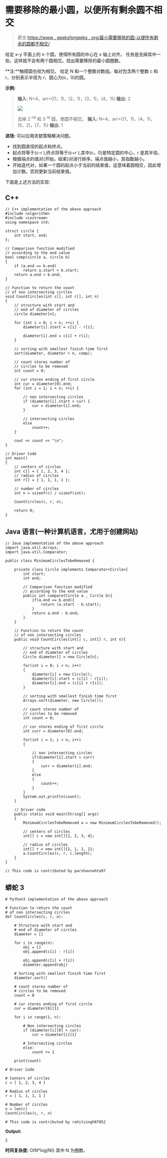 # 需要移除的最小圆，以便所有剩余圆不相交

> 原文:[https://www . geeksforgeeks . org/最小需要移除的圆-以便所有剩余的圆都不相交/](https://www.geeksforgeeks.org/minimum-circles-needed-to-be-removed-so-that-all-remaining-circles-are-non-intersecting/)

给定 x-y 平面上的 n 个圆，使得所有圆的中心在 x 轴上对齐。
任务是去掉其中一些，这样就不会有两个圆相交。找出需要移除的最小圆圈数。

**注:**触摸圆也视为相交。
给定 N 和一个整数对数组。每对包含两个整数 c 和 r，分别表示半径为 r、圆心为(c，0)的圆。

**示例:**

> **输入:** N=4，arr={(1，1)，(2，1)，(3，1)，(4，1)}
> **输出:** 2
> 
> ![](img/075b3ebe8ee566b3738120637d1ec73a.png)
> 
> 去掉 2 <sup>nd</sup> 和 3 <sup>rd</sup> 圆，使圆不相交。
> **输入:** N=4，arr={(1，1)，(4，1)，(5，2)，(7，1)}
> **输出:** 1

**进场:**
可以应用贪婪策略解决问题。

*   找到圆直径的起点和终点。
*   起点将等于(c-r ),终点将等于(c+r ),其中(c，0)是特定圆的中心，r 是其半径。
*   根据端点的值对{开始，结束}对进行排序。端点值越小，其指数越小。
*   开始迭代对，如果一个圆的起点小于当前的结束值，这意味着圆相交，因此增加计数。否则更新当前结束值。

下面是上述方法的实现:

## C++

```
// C++ implementation of the above approach
#include <algorithm>
#include <iostream>
using namespace std;

struct circle {
    int start, end;
};

// Comparison function modified
// according to the end value
bool comp(circle a, circle b)
{
    if (a.end == b.end)
        return a.start < b.start;
    return a.end < b.end;
}

// Function to return the count
// of non intersecting circles
void CountCircles(int c[], int r[], int n)
{
    // structure with start and
    // end of diameter of circles
    circle diameter[n];

    for (int i = 0; i < n; ++i) {
        diameter[i].start = c[i] - r[i];

        diameter[i].end = c[i] + r[i];
    }

    // sorting with smallest finish time first
    sort(diameter, diameter + n, comp);

    // count stores number of
    // circles to be removed
    int count = 0;

    // cur stores ending of first circle
    int cur = diameter[0].end;
    for (int i = 1; i < n; ++i) {

        // non intersecting circles
        if (diameter[i].start > cur) {
            cur = diameter[i].end;
        }

        // intersecting circles
        else
            count++;
    }

    cout << count << "\n";
}

// Driver Code
int main()
{
    // centers of circles
    int c[] = { 1, 2, 3, 4 };
    // radius of circles
    int r[] = { 1, 1, 1, 1 };

    // number of circles
    int n = sizeof(c) / sizeof(int);

    CountCircles(c, r, n);

    return 0;
}
```

## Java 语言(一种计算机语言，尤用于创建网站)

```
// Java implementation of the above approach
import java.util.Arrays;
import java.util.Comparator;

public class MinimumCirclesTobeRemoved {

    private class Circle implements Comparator<Circle>{
        int start;
        int end;

        // Comparison function modified
        // according to the end value
        public int compare(Circle a , Circle b){
            if(a.end == b.end){
                return (a.start - b.start);
            }
            return a.end - b.end;
        }
    }

    // Function to return the count
    // of non intersecting circles
    public void CountCircles(int[] c, int[] r, int n){

        // structure with start and
        // end of diameter of circles
        Circle diameter[] = new Circle[n];

        for(int i = 0; i < n; i++)
        {
            diameter[i] = new Circle();
            diameter[i].start = (c[i] - r[i]);
            diameter[i].end = (c[i] + r[i]);
        }

        // sorting with smallest finish time first
        Arrays.sort(diameter, new Circle());

        // count stores number of
        // circles to be removed
        int count = 0;

        // cur stores ending of first circle
        int curr = diameter[0].end;

        for(int i = 1; i < n; i++)
        {

            // non intersecting circles
            if(diameter[i].start > curr)
            {
                curr = diameter[i].end;
            }
            else
            {
                count++;
            }
        }
        System.out.println(count);
    }

    // Driver code
    public static void main(String[] args)
    {
        MinimumCirclesTobeRemoved a = new MinimumCirclesTobeRemoved();

        // centers of circles
        int[] c = new int[]{1, 2, 3, 4};

        // radius of circles
        int[] r = new int[]{1, 1, 1, 1};
        a.CountCircles(c, r, c.length);
    }
}

// This code is contributed by parshavnahta97
```

## 蟒蛇 3

```
# Python3 implementation of the above approach

# Function to return the count
# of non intersecting circles
def CountCircles(c, r, n):

    # Structure with start and
    # end of diameter of circles
    diameter = []

    for i in range(n):
        obj = []
        obj.append(c[i] - r[i])

        obj.append(c[i] + r[i])
        diameter.append(obj)

    # Sorting with smallest finish time first
    diameter.sort()

    # count stores number of
    # circles to be removed
    count = 0

    # cur stores ending of first circle
    cur = diameter[0][1]

    for i in range(1, n):

        # Non intersecting circles
        if (diameter[i][0] > cur):
            cur = diameter[i][1]

        # Intersecting circles
        else:
            count += 1

    print(count)

# Driver Code

# Centers of circles
c = [ 1, 2, 3, 4 ]

# Radius of circles
r = [ 1, 1, 1, 1 ]

# Number of circles
n = len(c)
CountCircles(c, r, n)

# This code is contributed by rohitsingh07052
```

**Output:** 

```
2
```

**时间复杂度:** O(N*log(N))
其中 N 为圈数。